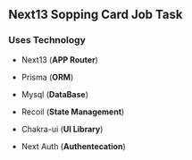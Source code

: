 ## Next13 Sopping Card Job Task

### Uses Technology
- Next13 (**APP Router**)
- Prisma (**ORM**)
- Mysql (**DataBase**)
- Recoil (**State Management**)


- Chakra-ui (**UI Library**)
- Next Auth (**Authentecation**)
